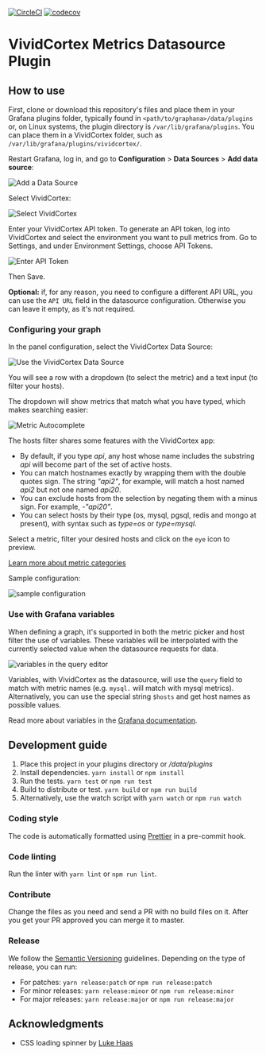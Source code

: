 [![CircleCI](https://circleci.com/gh/VividCortex/grafana-datasource/tree/master.svg?style=svg&circle-token=2d19ab43f02c9fffd9ac06fd3fe241b0bad2f214)](https://circleci.com/gh/VividCortex/grafana-datasource/tree/master)
[![codecov](https://codecov.io/gh/VividCortex/grafana-datasource/branch/develop/graph/badge.svg?token=GbWKRAvo3O)](https://codecov.io/gh/VividCortex/grafana-datasource)

# VividCortex Metrics Datasource Plugin

## How to use

First, clone or download this repository's files and place them in your Grafana plugins folder, typically found in `<path/to/graphana>/data/plugins` or, on Linux systems, the plugin directory is `/var/lib/grafana/plugins`. You can place them in a VividCortex folder, such as `/var/lib/grafana/plugins/vividcortex/`.

Restart Grafana, log in, and go to **Configuration** > **Data Sources** > **Add data source**:

![Add a Data Source](https://docs.vividcortex.com/img/docs/grafana-add-datasource.png)

Select VividCortex:

![Select VividCortex](https://docs.vividcortex.com/img/docs/grafana-datasource-selection.png)

Enter your VividCortex API token. To generate an API token, log into VividCortex and select the environment you want to pull metrics from. Go to Settings, and under Environment Settings, choose API Tokens.

![Enter API Token](https://docs.vividcortex.com/img/docs/grafana-datasource-vividcortex.png)

Then Save.

**Optional:** if, for any reason, you need to configure a different API URL, you can use the `API URL` field in the datasource configuration. Otherwise you can leave it empty, as it's not required.

### Configuring your graph

In the panel configuration, select the VividCortex Data Source:

![Use the VividCortex Data Source](https://docs.vividcortex.com/img/docs/grafana-select-vividcortex.png)

You will see a row with a dropdown (to select the metric) and a text input (to filter your hosts).

The dropdown will show metrics that match what you have typed, which makes searching easier:

![Metric Autocomplete](https://docs.vividcortex.com/img/docs/grafana-metric-names.png)

The hosts filter shares some features with the VividCortex app:

* By default, if you type _api_, any host whose name includes the substring _api_ will become part of the set of active hosts.
* You can match hostnames exactly by wrapping them with the double quotes sign. The string _"api2"_, for example, will match a host named _api2_ but not one named _api20_.
* You can exclude hosts from the selection by negating them with a minus sign. For example, _-"api20"_.
* You can select hosts by their type (os, mysql, pgsql, redis and mongo at present), with syntax such as _type=os_ or _type=mysql_.

Select a metric, filter your desired hosts and click on the `eye` icon to preview.

[Learn more about metric categories](https://docs.vividcortex.com/general-reference/metric-categories/)

Sample configuration:

![sample configuration](https://user-images.githubusercontent.com/1069378/39949018-ec4c424c-554e-11e8-8927-181d94c4a100.png)

### Use with Grafana variables

When defining a graph, it's supported in both the metric picker and host filter the use of variables.
These variables will be interpolated with the currently selected value when the datasource requests for data.

![variables in the query editor](https://user-images.githubusercontent.com/1069378/52145867-f9124f80-2640-11e9-920e-5ed3e314bf13.png)

Variables, with VividCortex as the datasource, will use the `query` field to match with metric names
(e.g. `mysql.` will match with mysql metrics). Alternatively, you can use the special string `$hosts`
and get host names as possible values.

Read more about variables in the [Grafana documentation](http://docs.grafana.org/reference/templating/).

## Development guide

1.  Place this project in your plugins directory or _<grafana folder>/data/plugins_
2.  Install dependencies. `yarn install` or `npm install`
3.  Run the tests. `yarn test` or `npm run test`
4.  Build to distribute or test. `yarn build` or `npm run build`
5.  Alternatively, use the watch script with `yarn watch` or `npm run watch`

### Coding style

The code is automatically formatted using [Prettier](https://prettier.io/) in a pre-commit hook.

### Code linting

Run the linter with `yarn lint` or `npm run lint`.

### Contribute

Change the files as you need and send a PR with no build files on it. After you get your PR approved
you can merge it to master.

### Release

We follow the [Semantic Versioning](https://semver.org/) guidelines. Depending on the type of release,
you can run:

* For patches: `yarn release:patch` or `npm run release:patch`
* For minor releases: `yarn release:minor` or `npm run release:minor`
* For major releases: `yarn release:major` or `npm run release:major`

## Acknowledgments

* CSS loading spinner by [Luke Haas](https://projects.lukehaas.me/css-loaders/)
